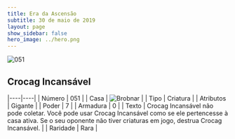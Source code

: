 ```yaml
---
title: Era da Ascensão
subtitle: 30 de maio de 2019
layout: page
show_sidebar: false
hero_image: ../hero.png
---
```


![051](https://cdn.keyforgegame.com/media/card_front/pt/435_051_878WWFR3VCQH_pt.png)

## Crocag Incansável

|----|----|
| Número | 051 |
| Casa | ![Brobnar](https://archonarcana.com/images/thumb/e/e0/Brobnar.png/22px-Brobnar.png "Brobnar") |
| Tipo | Criatura |
| Atributos | Gigante |
| Poder | 7 |
| Armadura | 0 |
| Texto | Crocag Incansável não pode coletar. Você pode usar Crocag Incansável como se ele pertencesse à casa ativa. Se o seu oponente não tiver criaturas em jogo, destrua Crocag Incansável. |
| Raridade | Rara |
